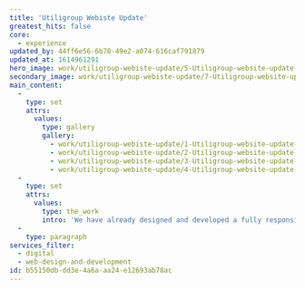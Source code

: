 ```yaml
---
title: 'Utiligroup Webiste Update'
greatest_hits: false
core:
  - experience
updated_by: 44ff6e56-6b78-49e2-a074-616caf791879
updated_at: 1614961291
hero_image: work/utiligroup-webiste-update/5-Utiligroup-website-update-v2.jpg
secondary_image: work/utiligroup-webiste-update/7-Utiligroup-website-update-v2.jpg
main_content:
  -
    type: set
    attrs:
      values:
        type: gallery
        gallery:
          - work/utiligroup-webiste-update/1-Utiligroup-website-update-v2.jpg
          - work/utiligroup-webiste-update/2-Utiligroup-website-update-v2.jpg
          - work/utiligroup-webiste-update/3-Utiligroup-website-update-v2.jpg
          - work/utiligroup-webiste-update/4-Utiligroup-website-update-v2.jpg
  -
    type: set
    attrs:
      values:
        type: the_work
        intro: 'We have already designed and developed a fully responsive website for Utiligroup. One that functions beautifully across desktop, tablet and mobile devices; user experience really is key these days. With a new vision for the business, Utiligroup wanted to take the site in a slightly new direction, so once the creative strategy was in place, we began work on making sure that anyone visiting their website could instantly see they are an industry leading software provider with a technical but exciting approach to what they do. A combination of fluid layered pages built up with strong graphical content and energetic motion graphics has helped deliver the website Utiligroup desire.'
  -
    type: paragraph
services_filter:
  - digital
  - web-design-and-development
id: b55150db-dd3e-4a6a-aa24-e12693ab78ac
---
```


